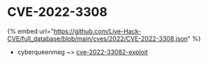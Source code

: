 # CVE-2022-3308
{% embed url="https://github.com/Live-Hack-CVE/full_database/blob/main/cves/2022/CVE-2022-3308.json" %}

* cyberqueenmeg ~> [cve-2022-33082-exploit](https://www.alice-snow.ru/2022/database/cve-2022-3308/cve-2022-33082-exploit-cyberqueenmeg)